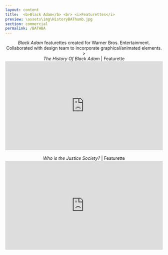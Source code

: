 ```yaml
---
layout: content
title:  <b>Black Adam</b> <br> <i>Featurettes</i>
preview: \assets\img\HistoryBAThumb.jpg
section: commercial
permalink: /BATHBA
---
```

<body><center>
<i>Black Adam</i> featurettes created for Warner Bros. Entertainment. <br>
Collaborated with design team to incorporate graphical/animated elements. <br>>
<br>
<i>The History Of Black Adam</i> | Featurette<br>
<div style="padding:56.25% 0 0 0;position:relative;"><iframe src="https://www.youtube.com/embed/I9B6rwW35GQ" frameborder="0" allow="autoplay; fullscreen; picture-in-picture" allowfullscreen style="position:absolute;top:0;left:0;width:100%;height:100%;" title="Black Adam | The History of Black Adam"></iframe></div><script src="https://player.vimeo.com/api/player.js"></script>
<!-- <iframe width="560" height="315" src="https://www.youtube.com/embed/I9B6rwW35GQ" title="YouTube video player" frameborder="0" allow="accelerometer; autoplay; clipboard-write; encrypted-media; gyroscope; picture-in-picture; web-share" allowfullscreen></iframe> -->
<br>
<i>Who is the Justice Society?</i> | Featurette<br>
<!-- <iframe width="560" height="315" src="https://www.youtube.com/embed/kpjwc55Bp6I" title="YouTube video player" frameborder="0" allow="accelerometer; autoplay; clipboard-write; encrypted-media; gyroscope; picture-in-picture; web-share" allowfullscreen></iframe> -->
<div style="padding:56.25% 0 0 0;position:relative;"><iframe src="https://www.youtube.com/embed/kpjwc55Bp6I" frameborder="0" allow="autoplay; fullscreen; picture-in-picture" allowfullscreen style="position:absolute;top:0;left:0;width:100%;height:100%;" title="Black Adam | The History of Black Adam"></iframe></div><script src="https://player.vimeo.com/api/player.js"></script>
<!-- Black Adam home entertainment featurettes created for Warner Bros. Entertainment. Collaborated with design team to incorporate graphical/animated elements. -->
</center></body>

